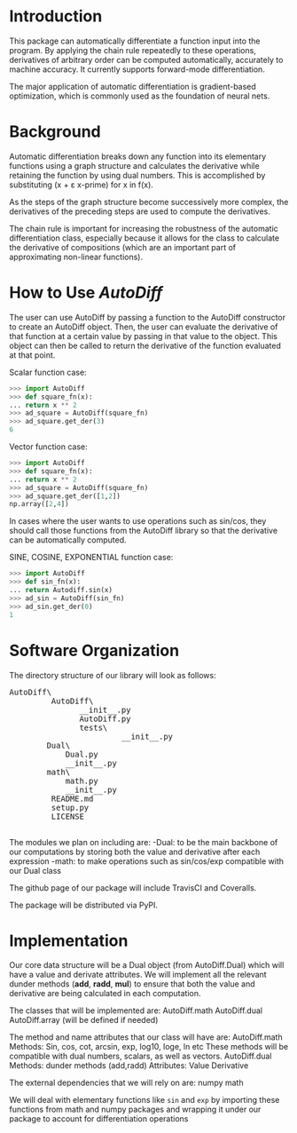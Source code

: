 # Introduction
This package can automatically differentiate a function input into the program. By applying the chain rule repeatedly to these operations, derivatives of arbitrary order can be computed automatically, accurately to machine accuracy. It currently supports forward-mode differentiation.

The major application of automatic differentiation is gradient-based optimization, which is commonly used as the foundation of neural nets.

# Background  
Automatic differentiation breaks down any function into its elementary functions using a graph structure and calculates the derivative while retaining the function by using dual numbers. This is accomplished by substituting (x + ɛ x-prime) for x in f(x).

As the steps of the graph structure become successively more complex, the derivatives of the preceding steps are used to compute the derivatives.

The chain rule is important for increasing the robustness of the automatic differentiation class, especially because it allows for the class to calculate the derivative of compositions (which are an important part of approximating non-linear functions).

# How to Use *AutoDiff*
The user can use AutoDiff by passing a function to the AutoDiff constructor to create an AutoDiff object. Then, the user can evaluate the derivative of that function at a certain value by passing in that value to the object. This object can then be called to return the derivative of the function evaluated at that point.

Scalar function case:

```python
>>> import AutoDiff
>>> def square_fn(x):
...	return x ** 2
>>> ad_square = AutoDiff(square_fn)
>>> ad_square.get_der(3)
6
```

Vector function case:
```python
>>> import AutoDiff
>>> def square_fn(x):
...	return x ** 2
>>> ad_square = AutoDiff(square_fn)
>>> ad_square.get_der([1,2])
np.array([2,4])
```

In cases where the user wants to use operations such as sin/cos, they should call those functions from the AutoDiff library so that the derivative can be automatically computed.

SINE, COSINE, EXPONENTIAL function case:
```python
>>> import AutoDiff
>>> def sin_fn(x):
...	return Autodiff.sin(x)
>>> ad_sin = AutoDiff(sin_fn)
>>> ad_sin.get_der(0)
1
```

# Software Organization
The directory structure of our library will look as follows:

<pre>
AutoDiff\
         AutoDiff\
               __init__.py
               AutoDiff.py
               tests\
                    	__init__.py
	   	Dual\
			Dual.py
			__init__.py
	   	math\
			math.py
			__init__.py	
         README.md
         setup.py
         LICENSE

</pre>

The modules we plan on including are:
	-Dual: to be the main backbone of our computations by storing both the value and derivative after each expression
	-math: to make operations such as sin/cos/exp compatible with our Dual class

The github page of our package will include TravisCI and Coveralls.

The package will be distributed via PyPI.

# Implementation

Our core data structure will be a Dual object (from AutoDiff.Dual) which will have a value and derivate attributes. We will implement all the relevant dunder methods (__add__, __radd__, __mul__) to ensure that both the value and derivative are being calculated in each computation.

The classes that will be implemented are:
AutoDiff.math
AutoDiff.dual
AutoDiff.array (will be defined if needed)

The method and name attributes that our class will have are:
AutoDiff.math
Methods:
Sin, cos, cot, arcsin, exp, log10, loge, ln etc
		These methods will be compatible with dual numbers, scalars, as well as vectors.
AutoDiff.dual
	Methods:
dunder methods (add,radd)
	Attributes:
Value
Derivative

The external dependencies that we will rely on are:
numpy
math

We will deal with elementary functions like `sin` and `exp` by importing these functions from math and numpy packages and wrapping it under our package to account for differentiation operations


